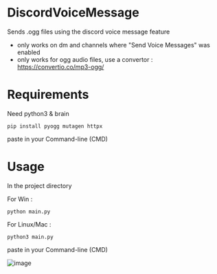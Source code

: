 # DiscordVoiceMessage
Sends .ogg files using the discord voice message feature

* only works on dm and channels where "Send Voice Messages" was enabled
* only works for ogg audio files, use a convertor : https://convertio.co/mp3-ogg/

# Requirements
Need python3 & brain
```
pip install pyogg mutagen httpx
```
paste in your Command-line (CMD)

# Usage
In the project directory

For Win :
```
python main.py
```
For Linux/Mac :
```
python3 main.py
```
paste in your Command-line (CMD)

![image](https://user-images.githubusercontent.com/70026238/232234797-ddf181c2-6064-41e5-ab43-f56737df0448.png)

